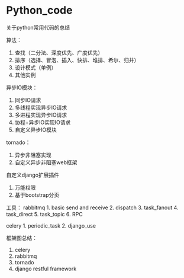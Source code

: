 # Python_code
关于python常用代码的总结


算法：
  1. 查找（二分法、深度优先、广度优先）
  2. 排序（选择、冒泡、插入、快排、堆排、希尔、归并）
  3. 设计模式（单例）
  4. 其他实例


异步IO模块：
  1. 同步IO请求
  2. 多线程实现异步IO请求
  3. 多进程实现异步IO请求
  4. 协程+异步IO实现IO请求
  5. 自定义异步IO模块


tornado：
  1. 异步非阻塞实现
  2. 自定义异步非阻塞web框架


自定义django扩展插件
  1. 万能权限
  2. 基于bootstrap分页


工具：
  rabbitmq
    1. basic send and receive
    2. dispatch
    3. task_fanout
    4. task_direct
    5. task_topic
    6. RPC

  celery
    1. periodic_task
    2. django_use


框架图总结：
   1. celery
   2. rabbitmq
   3. tornado
   4. django restful framework
